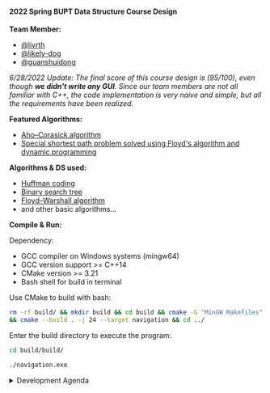 #### 2022 Spring BUPT Data Structure Course Design


__Team Member:__
- [@livrth](https://github.com/livrth)
- [@likely-dog](https://github.com/likely-dog)
- [@guanshuidong](https://github.com/guanshuidong)

_6/28/2022 Update: The final score of this course design is (95/100), even though **we didn't write any GUI**. Since our team members are not all familiar with C++, the code implementation is very naive and simple, but all the requirements have been realized._

__Featured Algorithms:__

- [Aho–Corasick algorithm](https://en.wikipedia.org/wiki/Aho%E2%80%93Corasick_algorithm)
- [Special shortest path problem solved using Floyd's algorithm and dynamic programming](https://stackoverflow.com/questions/222413/find-the-shortest-path-in-a-graph-which-visits-certain-nodes)

__Algorithms & DS used:__

- [Huffman coding](https://en.wikipedia.org/wiki/Huffman_coding)
- [Binary search tree](https://en.wikipedia.org/wiki/Binary_search_tree)
- [Floyd–Warshall algorithm](https://en.wikipedia.org/wiki/Floyd%E2%80%93Warshall_algorithm)
- and other basic algorithms...

__Compile & Run:__

Dependency:

- GCC compiler on Windows systems (mingw64)
- GCC version support >= C++14
- CMake version >= 3.21
- Bash shell for build in terminal


Use CMake to build with bash:

```bash
rm -rf build/ && mkdir build && cd build && cmake -G "MinGW Makefiles" .. \
&& cmake --build . -j 24 --target navigation && cd ../
```

Enter the build directory to execute the program:

```bash
cd build/build/

./navigation.exe
```

<details>
<summary>Development Agenda</summary>

4/19 TODO:
- [x] 学生用户注册等功能
- [x] 初始分身份登录功能
- [x] 学生提交作业功能实现/压缩算法实现
- [x] 学生和管理员操作菜单及子菜单
- [x] 学生课内信息管理和查询的基本函数实现

5/1 TODO:
- [x] 取消 `campus_model` 合并入 `navigation_model`
- [x] 学生导航菜单

5/22 TODO:
- [x] 学生可选3种不同方法导航
    - 步行最短距离策略(同校区内,不考虑拥挤度)
    - 步行最短时间策略(同校区内,考虑拥挤度)
    - 自行车道的最短时间策略(自行车速度倍率设置)
- [x] 跨校区交通规划
    - 根据课表自动识别校区
    - 输出校区间路径规划方案(定点班车/公共汽车)
    - 先抵达校区再规划校园路径
- [x] 系统计时器
    - 导航貌似不依赖,只需要课表时间/班车时间即可

5/24 TODO:
- [x] 选做算法(同校区最短距离即可)
- [x] 固定点导航连续2次测试不同校区会出问题(已排除爆栈)

5/28 TODO:
- [x] 查重算法(AC自动机实现线性复杂度 by livrth)
    - 如何处理中文字符(时间原因不考虑了)
    - 查重率如何定义
- [x] 教师布置作业
    - 考虑如何生成每门课的多个学生目录
- [x] 学生提交作业
- [x] 压缩解压缩
- [x] 教师批改作业
- [x] 上传作业/上传资料 [C++ CopyFile](https://blog.csdn.net/qq_32563489/article/details/83383812)
- [x] 学生可下载资料(看时间情况待定)

6/1 TODO:
- [x] 建筑服务设施不少于5种, 共20个
- [x] 资料名称去重
- [x] 多学生教师用户信息以及目录生成

6/13 TODO:
- [x] 建筑输出名称精确(15教学楼 5设施)
- [x] 导航跨校区校车/班车加上所需时间描述
- [x] 参考文献整理添加
- [x] 文档开头注明编译运行环境以及依赖等
- [x] 取消注释欢迎界面
- [x] 实验报告加封面
- [x] 测试报告截图问题

Final TODO:
- [x] 系统计时器(支持快进/暂停)
- [x] 闹钟(需要获取到当前时间/多线程)
- [x] 日志功能
    - 在所有菜单操作进行日志记录
    - 时间为系统时间不需要模拟
- [x] 最终项目文档
    - 导航模块文档中注明可选的建筑/时间以避免违法输入
- [x] 验收前提前准备所有功能的输入测试样例
- [x] 录制视频

</details>
